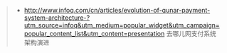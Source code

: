 >* http://www.infoq.com/cn/articles/evolution-of-qunar-payment-system-architecture-?utm_source=infoq&utm_medium=popular_widget&utm_campaign=popular_content_list&utm_content=presentation   去哪儿网支付系统架构演进